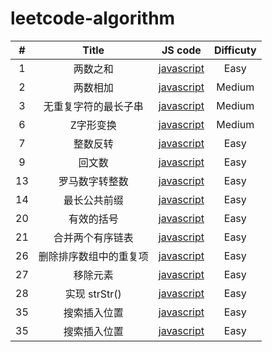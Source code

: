# leetcode-algorithm


| # | Title | JS code | Difficuty |
| :-----------: | :-----------: | :-----------: | :-----------: |
| 1 | 两数之和  | [javascript](./solutions/001-两数之和/two-sum.js) | Easy |
| 2 | 两数相加  | [javascript](./solutions/002-两数相加/add-two-numbers.js) | Medium |
| 3 | 无重复字符的最长子串 | [javascript](./solutions/003-无重复字符的最长子串/length-of-longest-substring.js) | Medium |
| 6 | Z字形变换  | [javascript](./solutions/6-Z字形变换/convertZ.js) | Medium |
| 7 | 整数反转  | [javascript](./solutions/007-整数反转/reverse-integer.js) | Easy |
| 9 | 回文数  | [javascript](./solutions/009-回文数/palindrome-number.js) | Easy |
| 13 | 罗马数字转整数  | [javascript](./solutions/013-罗马数字转整数/roman-to-integer.js.js) | Easy |
| 14 | 最长公共前缀  | [javascript](./solutions/014-最长公共前缀/longest-common-prefix.js.js) | Easy |
| 20 | 有效的括号  | [javascript](./solutions/020-有效的括号/valid-parentheses.js) | Easy |
| 21 | 合并两个有序链表  | [javascript](./solutions/021-合并两个有序链表/merge-two-lists.js) | Easy |
| 26 | 删除排序数组中的重复项  | [javascript](./solutions/026-删除排序数组中的重复项/remove-duplicates.js) | Easy |
| 27 | 移除元素  | [javascript](./solutions/027-移除元素/remove-element.js) | Easy |
| 28 | 实现 strStr() | [javascript](./solutions/028-实现strStr/str-str.js) | Easy |
| 35 | 搜索插入位置 | [javascript](./solutions/035-搜索插入位置/search-insert.js) | Easy |
| 35 | 搜索插入位置 | [javascript](./solutions/061-加一/plusOne.js) | Easy |
